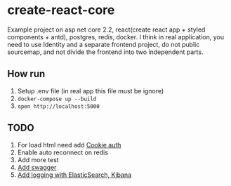 # create-react-core

Example project on asp net core 2.2, react(create react app + styled components + antd), postgres, redis, docker.
I think in real application, you need to use Identity and a separate frontend project, do not public sourcemap, and not divide the frontend into two independent parts.

## How run

1. Setup .env file (in real app this file must be ignore)
1. `docker-compose up --build`
1. `open http://localhost:5000`

## TODO

1. For load html need add [Cookie auth](https://oloshcoder.com/2018/05/21/jwt-token-with-cookie-authentication-in-asp-net-core/)
1. Enable auto reconnect on redis
1. Add more test
1. [Add swagger](https://docs.microsoft.com/ru-ru/aspnet/core/tutorials/getting-started-with-swashbuckle?view=aspnetcore-2.2&tabs=visual-studio)
1. [Add logging with ElasticSearch, Kibana](https://www.humankode.com/asp-net-core/logging-with-elasticsearch-kibana-asp-net-core-and-docker)
